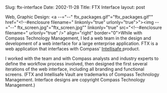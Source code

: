 Slug: ftx-interface
Date: 2002-11-28
Title: FTX Interface
layout: post

Web, Graphic Design: <a --="--" ftx_packages.gif"="ftx_packages.gif&quot;" href="&lt;!--#enclosure filename=" linkonly="true" urlonly="true">&quot;&gt;<img --="--" ftx_screen.jpg"="ftx_screen.jpg&quot;" linkonly="true" src="&lt;!--#enclosure filename=" urlonly="true" />&quot; align=&quot;right&quot; border=&quot;0&quot;&gt;</a>While with Compass Technology Management, I led a web team in the design and development of a web interface for a large enterprise application. FTX is a web application that interfaces with Compass&#39; <a href="http://www.intellisafevault.com/">Intellisafe </a> product.

I worked with the team and with Compass analysts and industry experts to define the workflow process involved, then designed the first several iterations of the web interface, including all branding and functional screens. (FTX and Intellisafe Vault are trademarks of Compass Technology Management. Interface designs are copyright Compass Technology Management.)
